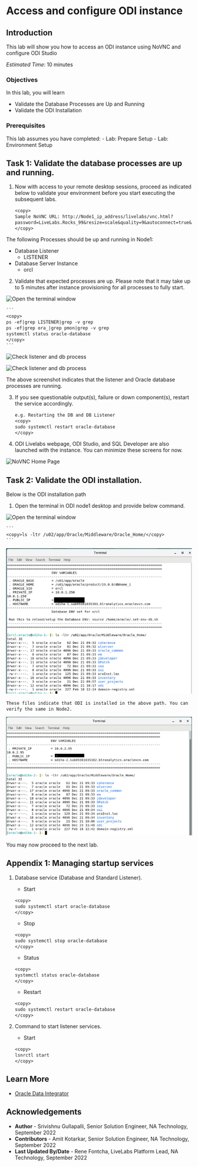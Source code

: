# Access and configure ODI instance

## Introduction
This lab will show you how to access an ODI instance using NoVNC and configure ODI Studio

*Estimated Time*: 10 minutes

### Objectives
In this lab, you will learn
* Validate the Database Processes are Up and Running
* Validate the ODI Installation

### Prerequisites
This lab assumes you have completed:
    - Lab: Prepare Setup
    - Lab: Environment Setup

## Task 1: Validate the database processes are up and running.
1. Now with access to your remote desktop sessions, proceed as indicated below to validate your environment before you start executing the subsequent labs. 

    ```
    <copy>
    Sample NoVNC URL: http://Node1_ip_address/livelabs/vnc.html?password=LiveLabs.Rocks_99&resize=scale&quality=9&autoconnect=true&reconnect=true
    </copy>
    ```  

The following Processes should be up and running in Node1:

   - Database Listener
       - LISTENER
   - Database Server Instance
       - orcl

2. Validate that expected processes are up. Please note that it may take up to 5 minutes after instance provisioning for all processes to fully start.

  ![Open the terminal window](./images/odi-terminal.png " ") 

    ```
    <copy>
    ps -ef|grep LISTENER|grep -v grep
    ps -ef|grep ora_|grep pmon|grep -v grep
    systemctl status oracle-database
    </copy>
    ```

  ![Check listener and db process](./images/db-processes1.png " ")

  ![Check listener and db process](./images/db-processes2.png " ")

The above screenshot indicates that the listener and Oracle database processes are running.


3. If you see questionable output(s), failure or down component(s), restart the service accordingly.

    ```
    e.g. Restarting the DB and DB Listener
    <copy>
    sudo systemctl restart oracle-database
    </copy>
    ```
4. ODI Livelabs webpage, ODI Studio, and SQL Developer are also launched with the instance. You can minimize these screens for now.

  ![NoVNC Home Page](./images/odi-novnc-landing.png " ")  

## Task 2: Validate the ODI installation.

Below is the ODI installation path

1. Open the terminal in ODI node1 desktop and provide below command.

  ![Open the terminal window](./images/odi-terminal.png " ")  


    ```
    <copy>ls -ltr /u02/app/Oracle/Middleware/Oracle_Home/</copy>
    ```  

  ![ODI Middleware Home Directory](./images/odi-list.png " ") 

    These files indicate that ODI is installed in the above path. You can verify the same in Node2.

   ![ODI Middleware Home Directory](./images/odi2-list.png " ") 


You may now proceed to the next lab.

## Appendix 1: Managing startup services

1. Database service (Database and Standard Listener).

    - Start

    ```
    <copy>
    sudo systemctl start oracle-database
    </copy>
    ```
    - Stop

    ```
    <copy>
    sudo systemctl stop oracle-database
    </copy>
    ```

    - Status

    ```
    <copy>
    systemctl status oracle-database
    </copy>
    ```

    - Restart

    ```
    <copy>
    sudo systemctl restart oracle-database
    </copy>
    ```

2. Command to start listener services.

    - Start

    ```
    <copy>
    lsnrctl start
    </copy>
    ```

## Learn More
- [Oracle Data Integrator](https://docs.oracle.com/en/middleware/fusion-middleware/data-integrator/index.html)

## Acknowledgements

- **Author** - Srivishnu Gullapalli, Senior Solution Engineer, NA Technology, September 2022
- **Contributors** - Amit Kotarkar, Senior Solution Engineer, NA Technology, September 2022
- **Last Updated By/Date** - Rene Fontcha, LiveLabs Platform Lead, NA Technology, September 2022
